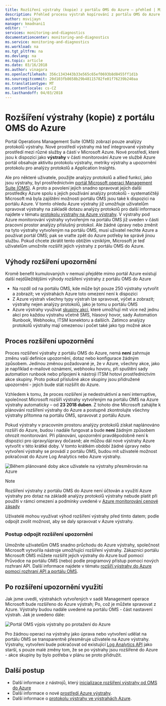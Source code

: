 ```yaml
---
title: Rozšíření výstrahy (kopie) z portálu OMS do Azure – přehled | Microsoft Docs
description: Přehled procesu výstrah kopírování z portálu OMS do Azure výstrahy, podrobnosti kolem běžné otázky zákazníků.
author: msvijayn
manager: kmadnani1
editor: ''
services: monitoring-and-diagnostics
documentationcenter: monitoring-and-diagnostics
ms.service: monitoring-and-diagnostics
ms.workload: na
ms.tgt_pltfrm: na
ms.devlang: na
ms.topic: article
ms.date: 03/16/2018
ms.author: vinagara
ms.openlocfilehash: 356c1343443b33e565c65ef0693b8d8455ff1d1b
ms.sourcegitcommit: 20d103fb8658b29b48115782fe01f76239b240aa
ms.translationtype: MT
ms.contentlocale: cs-CZ
ms.lasthandoff: 04/03/2018
---
```

# <a name="extend-copy-alerts-from-oms-portal-into-azure"></a>Rozšíření výstrahy (kopie) z portálu OMS do Azure
Portál Operations Management Suite (OMS) zobrazí pouze analýzy protokolů výstrahy.  Nové prostředí výstrahy má teď integrované výstrahy prostředí mezi různé služby a částí v Microsoft Azure. Nové prostředí, které jsou k dispozici jako **výstrahy** v části monitorování Azure ve službě Azure portál obsahuje aktivitu protokolu výstrahy, metriky výstrahy a upozornění protokolu pro analýzy protokolů a Application Insights. 


Ale pro některé uživatele, použijte analýzy protokolů a allied funkcí, jako jsou výstrahy, byl prostřednictvím [portál Microsoft operaci Management Suite (OMS)](../operations-management-suite/operations-management-suite-overview.md). A proto a povolení jejich snadno spravovat jejich další prostředky Azure spolu s jejich používání analýzy protokolů - systematičtěji Microsoft má byla zajištění možnosti portálu OMS jsou také k dispozici na portálu Azure. V tomto ohledu Azure výstrahy již umožňuje uživatelům spravovat výstrahy na základě dotazu analýzy protokolů pro další informace najdete v tématu [protokolu výstrahy na Azure výstrahy](monitor-alerts-unified-log.md). V výstrahy pod Azure monitorování výstrahy vytvořeným na portálu OMS již uveden v části pracovní prostor analýzy příslušný protokol. Ale žádné úpravy nebo změnit na tyto výstrahy vytvořeným na portálu OMS, musí uživatel nechte Azure a používat portál OMS; pak se vraťte zpět do Azure potřeby ke správě jinou službu. Pokud chcete zkrátit tento obtížím vzniklým, Microsoft je teď uživatelům umožníte rozšířit jejich výstrahy z portálu OMS do Azure.

## <a name="benefits-of-extending-your-alerts"></a>Výhody rozšíření upozornění
Kromě benefit kumulovaných v nemusí přejděte mimo portál Azure existují další nejdůležitějšími výhody rozšíření výstrahy z portálu OMS do Azure

- Na rozdíl od na portálu OMS, kde může být pouze 250 výstrahy vytvořit a zobrazit; ve výstrahách Azure toto omezení není k dispozici
- Z Azure výstrah všechny typy výstrah lze spravovat, výčet a zobrazit; výstrahy nejen analýzy protokolů, jako je tomu u portálu OMS
- Azure výstrahy využívat [skupiny akcí](monitoring-action-groups.md), které umožňují mít více než jednu akci pro každou výstrahu včetně SMS, hlasový hovor, sady Automation Runbook, Webhooku, ITSM konektoru a dalších. Zatímco analýzy protokolů výstrahy mají omezenou i počet také jako typ možné akce

## <a name="process-of-extending-your-alerts"></a>Proces rozšíření upozornění
Proces rozšíření výstrahy z portálu OMS do Azure, nemá **není** zahrnuje změnu vaší definice upozornění, dotaz nebo konfigurace žádným způsobem. Jedinou změnou požadované je, že v Azure, všechny akce, jako je například e-mailové oznámení, webhooku hovoru, při spuštění sady automation runbook nebo připojení k nástroji ITSM hotovi prostřednictvím akce skupiny. Proto pokud příslušné akce skupiny jsou přidružené upozornění - jejich bude stát rozšířit do Azure.

Vzhledem k tomu, že proces rozšíření je nedestruktivní a není interruptive, společnost Microsoft rozšíří výstrahy vytvořeným na portálu OMS na Azure výstrahy automaticky – od **23 2018 duben**. Z tohoto dne Microsoft zahájíte k plánování rozšíření výstrahy do Azure a postupně zkontrolujte všechny výstrahy přítomna na portálu OMS, spravovat z portálu Azure. 

Pokud výstrahy v pracovním prostoru analýzy protokolů získat naplánováno rozšíří do Azure, budou i nadále fungovat a bude **není** žádným způsobem ohrozit monitorování. Při plánování, upozornění pravděpodobně není k dispozici pro úpravy/úpravy dočasně; ale můžou dál nové výstrahy Azure vytvořit v této krátké doby. V tomto krátkém období žádné úpravy nebo vytvoření výstrahy se provádí z portálu OMS, budou mít uživatelé možnost pokračovat do Azure Log Analytics nebo Azure výstrahy.

 ![Během plánované doby akce uživatele na výstrahy přesměrován na Azure](./media/monitor-alerts-extend/ScheduledDirection.png)

> [!NOTE]
> Rozšíření výstrahy z portálu OMS do Azure není účtován a využití Azure výstrahy pro dotaz na základě analýzy protokolů výstrahy nebude platit při použití v rámci omezení a podmínky uvedené v [Azure monitorování cenové zásady](https://azure.microsoft.com/en-us/pricing/details/monitor/)  

Uživatelé mohou využívat výhod rozšíření výstrahy před tímto datem; podle odpojit zvolit možnost, aby se daly spravovat v Azure výstrahy.

### <a name="how-to-voluntarily-extending-your-alerts"></a>Postup odpojit rozšíření upozornění
Umožníte uživatelům OMS snadno průchodu do Azure výstrahy, společnost Microsoft vytvořila nástroje umožňující rozšíření výstrahy. Zákazníci portálu Microsoft OMS můžete rozšířit jejich výstrahy do Azure buď pomocí Průvodce na portálu OMS (nebo) podle programový přístup pomocí nových rozhraní API. Další informace najdete v tématu [rozšíří výstrahy do Azure pomocí rozhraní API a portálu OMS](monitoring-alerts-extend-tool.md).


## <a name="usage-after-extending-your-alerts"></a>Po rozšíření upozornění využití
Jak jsme uvedli, výstrahách vytvořených v sadě Management operace Microsoft bude rozšířeno do Azure výstrah; Po, což je můžete spravovat z Azure. Výstrahy budou nadále uvedené na portálu OMS - část nastavení výstrah. Jak je uvedeno dále:

 ![Portál OMS výpis výstrahy po protažení do Azure](./media/monitor-alerts-extend/PostExtendList.png)

Pro žádnou operaci na výstrahy jako úprava nebo vytvoření udělat na portálu OMS se transparentně přesměruje uživatele na Azure výstrahy. Výstrahy, vytvoření bude pokračovat od existující [Log Analytics API](../log-analytics/log-analytics-api-alerts.md) jako starší, s pouze malé změny tom, že se po výstrahy jsou rozšířené do Azure - akce skupiny by bylo potřeba v plánu se proto přidružit.

## <a name="next-steps"></a>Další postup

* Další informace z nástrojů, který [inicializace rozšíření výstrahy od OMS do Azure](monitoring-alerts-extend-tool.md)
* Další informace o nové [prostředí Azure výstrahy](monitoring-overview-unified-alerts.md).
* Další informace o [protokolu výstrahy ve výstrahách Azure](monitor-alerts-unified-log.md).
